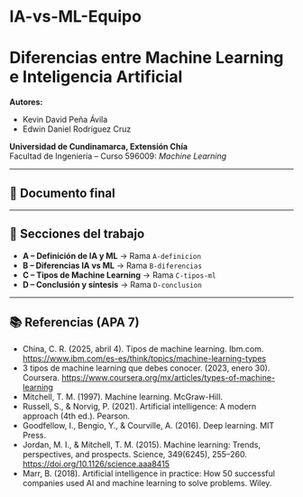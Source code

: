 # IA-vs-ML-Equipo
# Diferencias entre Machine Learning e Inteligencia Artificial

**Autores:**  
- Kevin David Peña Ávila  
- Edwin Daniel Rodríguez Cruz  

**Universidad de Cundinamarca, Extensión Chía**  
Facultad de Ingeniería – Curso 596009: *Machine Learning*  

---

## 📄 Documento final


---

## 📂 Secciones del trabajo
- **A – Definición de IA y ML** → Rama `A-definicion` 
- **B – Diferencias IA vs ML** → Rama `B-diferencias` 
- **C – Tipos de Machine Learning** → Rama `C-tipos-ml`
- **D – Conclusión y síntesis** → Rama `D-conclusion`

---

## 📚 Referencias (APA 7)
- China, C. R. (2025, abril 4). Tipos de machine learning. Ibm.com. https://www.ibm.com/es-es/think/topics/machine-learning-types
- 3 tipos de machine learning que debes conocer. (2023, enero 30). Coursera. https://www.coursera.org/mx/articles/types-of-machine-learning
- Mitchell, T. M. (1997). Machine learning. McGraw-Hill.
- Russell, S., & Norvig, P. (2021). Artificial intelligence: A modern approach (4th ed.). Pearson.
- Goodfellow, I., Bengio, Y., & Courville, A. (2016). Deep learning. MIT Press.
- Jordan, M. I., & Mitchell, T. M. (2015). Machine learning: Trends, perspectives, and prospects. Science, 349(6245), 255–260. https://doi.org/10.1126/science.aaa8415
- Marr, B. (2018). Artificial intelligence in practice: How 50 successful companies used AI and machine learning to solve problems. Wiley.

